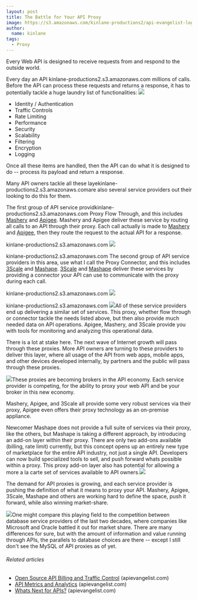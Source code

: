```yaml
---
layout: post
title: The Battle for Your API Proxy
image: https://s3.amazonaws.com/kinlane-productions2/api-evangelist-logos/api-evangelist-butterfly-vertical.png
author:
  name: kinlane
tags:
  - Proxy
---
```

Every Web API is designed to receive requests from and respond to the outside world.

Every day an API kinlane-productions2.s3.amazonaws.com millions of calls. Before the API can process these requests and returns a response, it has to potentially tackle a huge laundry list of functionalities: ![](http://kinlane-productions.s3.amazonaws.com/api-evangelist/traffic-lights.jpg)

*   Identity / Authentication
*   Traffic Controls
*   Rate Limiting
*   Performance
*   Security
*   Scalability
*   Filtering
*   Encryption
*   Logging

Once all these items are handled, then the API can do what it is designed to do -- process its payload and return a response.

Many API owners tackle all these layekinlane-productions2.s3.amazonaws.comare also several service providers out their looking to do this for them.

The first group of API service providkinlane-productions2.s3.amazonaws.com Proxy Flow Through, and this includes [Mashery](http://www.mashery.com/) and [Apigee](http://www.apigee.com/). Mashery and Apigee deliver these service by routing all calls to an API through their proxy. Each call actually is made to [Mashery](http://apievangelist.com/2010/10/10/mashery-api-services/ "Mashery") and [Apigee](http://apievangelist.com/2010/10/10/apigee-api-services/ "Apigee"), then they route the request to the actual API for a response.

kinlane-productions2.s3.amazonaws.com ![](http://kinlane-productions.s3.amazonaws.com/api-evangelist/ProxyFlowThrough.png)

kinlane-productions2.s3.amazonaws.com The second group of API service providers in this area, use what I call the Proxy Connector, and this includes [3Scale](http://apievangelist.com/2010/10/10/3scale-api-services/ "3Scale") and [Mashape](http://apievangelist.com/2011/03/04/mashape-api-service-provider/ "Mashape"). [3Scale](http://www.3scale.net/) and [Mashape](http://www.mashape.com/) deliver these services by providing a connector your API can use to communicate with the proxy during each call.

kinlane-productions2.s3.amazonaws.com ![](http://kinlane-productions.s3.amazonaws.com/api-evangelist/ProxyConnector.png)

kinlane-productions2.s3.amazonaws.com [![](http://kinlane-productions.s3.amazonaws.com/api-evangelist/apigee-logo.jpg)](http://www.apigee.com/)All of these service providers end up delivering a similar set of services. This proxy, whether flow through or connector tackle the needs listed above, but then also provide much needed data on API operations. Apigee, Mashery, and 3Scale provide you with tools for monitoring and analyzing this operational data.

There is a lot at stake here. The next wave of Internet growth will pass through these proxies. More API owners are turning to these providers to deliver this layer, where all usage of the API from web apps, mobile apps, and other devices developed internally, by partners and the public will pass through these proxies.

[![](http://kinlane-productions.s3.amazonaws.com/api-evangelist/Mashery-Logo.gif)](http://www.mashery.com/)These proxies are becoming brokers in the API economy. Each service provider is competing, for the ability to proxy your web API and be your broker in this new economy.

Mashery, Apigee, and 3Scale all provide some very robust services via their proxy, Apigee even offers their proxy technology as an on-premise appliance.

Newcomer Mashape does not provide a full suite of services via their proxy, like the others, but Mashape is taking a different approach, by introducing an add-on layer within their proxy. There are only two add-ons available (billing, rate limit) currently, but this concept opens up an entirely new type of marketplace for the entire API industry, not just a single API. Developers can now build specialized tools to sell, and push forward whats possible within a proxy. This proxy add-on layer also has potential for allowing a more a la carte set of services available to API owners.[![](http://kinlane-productions.s3.amazonaws.com/api-evangelist/3Scale-Logo.jpg)](http://www.3scale.net/)

The demand for API proxies is growing, and each service provider is pushing the definition of what it means to proxy your API. Mashery, Apigee, 3Scale, Mashape and others are working hard to define the space, push it forward, while also winning market-share.

[![](http://kinlane-productions.s3.amazonaws.com/mashape-logo.png)](http://www.mashape.com/)One might compare this playing field to the competition between database service providers of the last two decades, where companies like Microsoft and Oracle battled it out for market share. There are many differences for sure, but with the amount of information and value running through APIs, the parallels to database choices are there -- except I still don't see the MySQL of API proxies as of yet.

###### Related articles

*   [Open Source API Billing and Traffic Control](http://apievangelist.com/2011/05/21/open-source-api-billing-and-traffic-control/) (apievangelist.com)
*   [API Metrics and Analytics](http://apievangelist.com/2011/03/31/api-metrics-and-analytics/) (apievangelist.com)
*   [Whats Next for APIs?](http://apievangelist.com/2011/05/24/whats-next-for-apis/) (apievangelist.com)